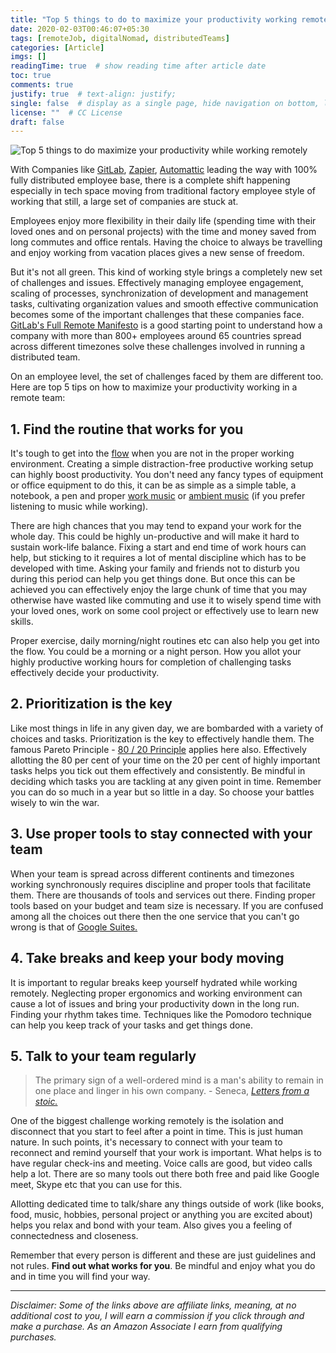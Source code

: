 ```yaml
---
title: "Top 5 things to do to maximize your productivity working remotely"
date: 2020-02-03T00:46:07+05:30
tags: [remoteJob, digitalNomad, distributedTeams]
categories: [Article]
imgs: []
readingTime: true  # show reading time after article date
toc: true
comments: true
justify: true  # text-align: justify;
single: false  # display as a single page, hide navigation on bottom, like as about page.
license: ""  # CC License
draft: false
---
```


![Top 5 things to do maximize your productivity while working remotely](/remote-lady.jpg)

With Companies like [GitLab](https://about.gitlab.com/company/culture/all-remote/), [Zapier](https://zapier.com/jobs/), [Automattic](https://automattic.com/about/) leading the way with 100% fully distributed employee base, there is a complete shift happening especially in tech space moving from traditional factory employee style of working that still, a large set of companies are stuck at. 

Employees enjoy more flexibility in their daily life (spending time with their loved ones and on personal projects) with the time and money saved from long commutes and office rentals. Having the choice to always be travelling and enjoy working from vacation places gives a new sense of freedom. 

But it's not all green. This kind of working style brings a completely new set of challenges and issues. Effectively managing employee engagement, scaling of processes, synchronization of development and management tasks, cultivating organization values and smooth effective communication becomes some of the important challenges that these companies face. [GitLab's Full Remote Manifesto](https://about.gitlab.com/company/culture/all-remote/guide/) is a good starting point to understand how a company with more than 800+ employees around 65 countries spread across different timezones solve these challenges involved in running a distributed team. 

On an employee level, the set of challenges faced by them are different too. Here are top 5 tips on how to maximize your productivity working in a remote team: 

## 1. Find the routine that works for you
It's tough to get into the [flow](https://amzn.to/2GKL2tp) when you are not in the proper working environment. Creating a simple distraction-free productive working setup can highly boost productivity. You don't need any fancy types of equipment or office equipment to do this, it can be as simple as a simple table, a notebook, a pen and proper [work music](https://www.youtube.com/watch?v=hHW1oY26kxQ) or [ambient music](https://asoftmurmur.com/) (if you prefer listening to music while working). 

There are high chances that you may tend to expand your work for the whole day. This could be highly un-productive and will make it hard to sustain work-life balance. Fixing a start and end time of work hours can help, but sticking to it requires a lot of mental discipline which has to be developed with time. Asking your family and friends not to disturb you during this period can help you get things done. But once this can be achieved you can effectively enjoy the large chunk of time that you may otherwise have wasted like commuting and use it to wisely spend time with your loved ones, work on some cool project or effectively use to learn new skills. 

Proper exercise, daily morning/night routines etc can also help you get into the flow. You could be a morning or a night person. How you allot your highly productive working hours for completion of challenging tasks effectively decide your productivity.

## 2. Prioritization is the key
Like most things in life in any given day, we are bombarded with a variety of choices and tasks. Prioritization is the key to effectively handle them. The famous Pareto Principle - [80 / 20 Principle](https://amzn.to/31k29Mr) applies here also. Effectively allotting the 80 per cent of your time on the 20 per cent of highly important tasks helps you tick out them effectively and consistently. Be mindful in deciding which tasks you are tackling at any given point in time. Remember you can do so much in a year but so little in a day. So choose your battles wisely to win the war. 

## 3. Use proper tools to stay connected with your team 
When your team is spread across different continents and timezones working synchronously requires discipline and proper tools that facilitate them. There are thousands of tools and services out there. Finding proper tools based on your budget and team size is necessary. If you are confused among all the choices out there then the one service that you can't go wrong is that of [Google Suites.](https://gsuite.google.com/intl/en_in/features/?utm_source=google&utm_medium=cpc&utm_campaign=japac-IN-all-en-dr-bkws-all-golden-trial-e-dr-1008070&utm_content=text-ad-none-none-DEV_c-CRE_354177084875-ADGP_Hybrid%20%7C%20AW%20SEM%20%7C%20BKWS%20~%20EXA%20%7C%20G%20Suite%20%7C%20%5B1:1%5D%20%7C%20IN%20%7C%20EN%20%7C%20G%20Suite%20Variations%20%7C%20google%20suites-KWID_43700022357675144-kwd-299400818322-userloc_1007768-network_g&utm_term=KW_google%20suites&gclid=CjwKCAiAg9rxBRADEiwAxKDTup29Z9sm4a8ljX_dRl18Tu4mrbe7QEdRnqIGj1Rcu-mBHP0mVExRARoCWkUQAvD_BwE&gclsrc=aw.ds) 

## 4. Take breaks and keep your body moving
It is important to regular breaks keep yourself hydrated while working remotely. Neglecting proper ergonomics and working environment can cause a lot of issues and bring your productivity down in the long run. Finding your rhythm takes time. Techniques like the Pomodoro technique can help you keep track of your tasks and get things done. 


## 5. Talk to your team regularly
> The primary sign of a well-ordered mind is a man's ability to remain in one place and linger in his own company. - Seneca, *[Letters from a stoic.](https://amzn.to/2GO6mhK)*

One of the biggest challenge working remotely is the isolation and disconnect that you start to feel after a point in time. This is just human nature. In such points, it's necessary to connect with your team to reconnect and remind yourself that your work is important. What helps is to have regular check-ins and meeting. Voice calls are good, but video calls help a lot. There are so many tools out there both free and paid like Google meet, Skype etc that you can use for this. 

Allotting dedicated time to talk/share any things outside of work (like books, food, music, hobbies, personal project or anything you are excited about) helps you relax and bond with your team. Also gives you a feeling of connectedness and closeness. 

Remember that every person is different and these are just guidelines and not rules. **Find out what works for you**. Be mindful and enjoy what you do and in time you will find your way.

-----------------------------

_Disclaimer: Some of the links above are affiliate links, meaning, at no additional cost to you, I will earn a commission if you click through and make a purchase. As an Amazon Associate I earn from qualifying purchases._